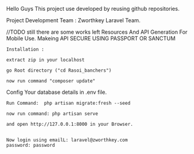 Hello Guys This project use developed by reusing github repositories.

Project Development Team : Zworthkey Laravel Team.


//TODO 
still there are some works left
	Resources And API Generation For Mobile Use.
	Makeing API SECURE USING PASSPORT OR SANCTUM




	Installation :

	extract zip in your localhost 

	go Root directory ("cd Rasoi_banchers") 

	now run command "composer update"

Config Your database details in .env file.


	Run Command:  php artisan migrate:fresh --seed

	now run command: php artisan serve

	and open http://127.0.0.1:8000 in your Browser.


	Now login using emailL: laravel@zworthkey.com
	password: password